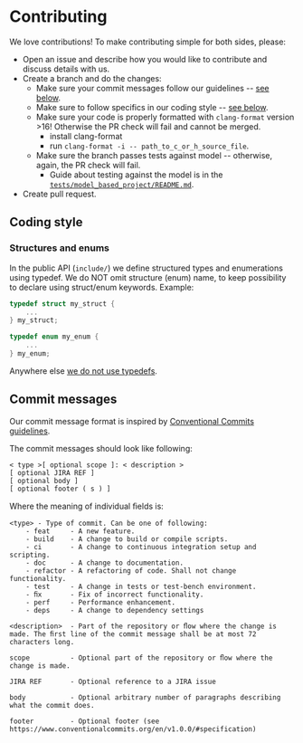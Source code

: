 # Contributing

We love contributions! To make contributing simple for both sides, please:

- Open an issue and describe how you would like to contribute and discuss details with us.
- Create a branch and do the changes:
    - Make sure your commit messages follow our guidelines -- [see below](#commit-messages).
    - Make sure to follow specifics in our coding style -- [see below](#coding-style).
    - Make sure your code is properly formatted with `clang-format` version >16! Otherwise the PR check will fail and cannot be merged.
        - install clang-format
        - run `clang-format -i -- path_to_c_or_h_source_file`.
    - Make sure the branch passes tests against model -- otherwise, again, the PR check will fail.
        - Guide about testing against the model is in the [`tests/model_based_project/README.md`](tests/model_based_project/README.md).
- Create pull request.

## Coding style
### Structures and enums
In the public API (`include/`) we define structured types and enumerations using typedef. We do NOT omit
structure (enum) name, to keep possibility to declare using struct/enum keywords. Example:

```c
typedef struct my_struct {
    ...
} my_struct;

typedef enum my_enum {
    ...
} my_enum;
```

Anywhere else [we do not use typedefs](https://www.kernel.org/doc/html/latest/process/coding-style.html#typedefs).

## Commit messages
Our commit message format is inspired by [Conventional Commits guidelines](https://www.conventionalcommits.org/en/v1.0.0/#specification).

The commit messages should look like following:
```
< type >[ optional scope ]: < description >
[ optional JIRA REF ]
[ optional body ]
[ optional footer ( s ) ]
```

Where the meaning of individual ﬁelds is:

```
<type> - Type of commit. Can be one of following:
    - feat     - A new feature.
    - build    - A change to build or compile scripts.
    - ci       - A change to continuous integration setup and scripting.
    - doc      - A change to documentation.
    - refactor - A refactoring of code. Shall not change functionality.
    - test     - A change in tests or test-bench environment.
    - ﬁx       - Fix of incorrect functionality.
    - perf     - Performance enhancement.
    - deps     - A change to dependency settings

<description>  - Part of the repository or ﬂow where the change is made. The ﬁrst line of the commit message shall be at most 72 characters long.

scope          - Optional part of the repository or ﬂow where the change is made.

JIRA REF       - Optional reference to a JIRA issue

body           - Optional arbitrary number of paragraphs describing what the commit does.

footer         - Optional footer (see https://www.conventionalcommits.org/en/v1.0.0/#specification)
```
